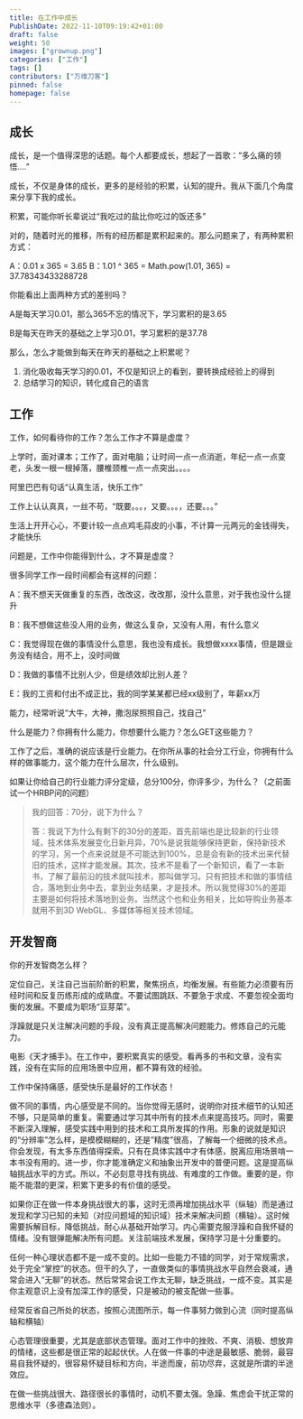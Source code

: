 ```yaml
---
title: 在工作中成长
PublishDate: 2022-11-10T09:19:42+01:00
draft: false
weight: 50
images: ["grownup.png"]
categories: ["工作"]
tags: []
contributors: ["万维刀客"]
pinned: false
homepage: false
---
```


## 成长
成长，是一个值得深思的话题。每个人都要成长，想起了一首歌：“多么痛的领悟&#8230;.”

成长，不仅是身体的成长，更多的是经验的积累，认知的提升。我从下面几个角度来分享下我的成长。

积累，可能你听长辈说过“我吃过的盐比你吃过的饭还多”

对的，随着时光的推移，所有的经历都是累积起来的。那么问题来了，有两种累积方式：

A：0.01 x 365 = 3.65
B：1.01 ^ 365 = Math.pow(1.01, 365) = 37.78343433288728

你能看出上面两种方式的差别吗？

A是每天学习0.01，那么365不忘的情况下，学习累积的是3.65

B是每天在昨天的基础之上学习0.01，学习累积的是37.78

那么，怎么才能做到每天在昨天的基础之上积累呢？

  1. 消化吸收每天学习的0.01，不仅是知识上的看到，要转换成经验上的得到
  2. 总结学习的知识，转化成自己的语言

## 工作

工作，如何看待你的工作？怎么工作才不算是虚度？

上学时，面对课本；工作了，面对电脑；让时间一点一点消逝，年纪一点一点变老，头发一根一根掉落，腰椎颈椎一点一点突出。。。。

阿里巴巴有句话“认真生活，快乐工作”

工作上认认真真，一丝不苟，“既要。。。，又要。。。，还要。。。”

生活上开开心心，不要计较一点点鸡毛蒜皮的小事，不计算一元两元的金钱得失，才能快乐

问题是，工作中你能得到什么，才不算是虚度？

很多同学工作一段时间都会有这样的问题：

A：我不想天天做重复的东西，改改这，改改那，没什么意思，对于我也没什么提升

B：我不想做这些没人用的业务，做这么复杂，又没有人用，有什么意义

C：我觉得现在做的事情没什么意思，我也没有成长。我想做xxxx事情，但是跟业务没有结合，用不上，没时间做

D：我做的事情不比别人少，但是绩效却比别人差？

E：我的工资和付出不成正比，我的同学某某都已经xx级别了，年薪xx万

能力，经常听说“大牛，大神，撒泡尿照照自己，找自己”

什么是能力？你拥有什么能力，你想要什么能力？怎么GET这些能力？

工作了之后，准确的说应该是行业能力。在你所从事的社会分工行业，你拥有什么样的做事能力，这个能力在什么层次，什么级别。

如果让你给自己的行业能力评分定级，总分100分，你评多少，为什么？（之前面试一个HRBP问的问题）

> 我的回答：70分，说下为什么？
>
> 答：我说下为什么有剩下的30分的差距，首先前端也是比较新的行业领域，技术体系发展变化日新月异，70%是说我能够保持更新，保持新技术的学习，另一个点来说就是不可能达到100%，总是会有新的技术出来代替旧的技术，这样才能发展。其次，技术不是看了一个新知识，看了一本新书，了解了最前沿的技术就叫技术，那叫做学习。只有把技术和做的事情结合，落地到业务中去，拿到业务结果，才是技术。所以我觉得30%的差距主要是如何将技术落地到业务。当然这个也和业务相关，比如导购业务基本就用不到3D WebGL、多媒体等相关技术领域。

## 开发智商
你的开发智商怎么样？

定位自己，关注自己当前阶断的积累，聚焦拐点，均衡发展。有些能力必须要有历经时间和反复历练形成的成熟度。不要试图跳跃、不要急于求成、不要忽视全面均衡的发展。不要成为职场“豆芽菜”。

浮躁就是只关注解决问题的手段，没有真正提高解决问题能力。修炼自己的元能力。

电影《天才捕手》。在工作中，要积累真实的感受。看再多的书和文章，没有实践，没有在实际的应用场景中应用，都不算有效的经验。

工作中保持痛感，感受快乐是最好的工作状态！

做不同的事情，内心感受是不同的。当你觉得无感时，说明你对技术细节的认知还不够，只是简单的重复。需要通过学习其中所有的技术点来提高技巧。同时，需要不断深入理解，感受实践中用到的技术和工具所发挥的作用。形象的说就是知识的“分辨率”怎么样，是模模糊糊的，还是&#8221;精度&#8221;很高，了解每一个细微的技术点。你会发现，有太多东西值得探索。只有在具体实践中才有体感，脱离应用场景啃一本书没有用的。进一步，你才能准确定义和抽象出开发中的普便问题。这是提高纵轴挑战水平的方式。所以，不必刻意寻找有挑战、有难度的工作做。重要的是，你能不能潜的更深，积累下更多的有价值的感受。

如果你正在做一件本身挑战很大的事，这时无须再增加挑战水平（纵轴）而是通过发现和学习已知的未知（对应问题域的知识域）技术来解决问题（横轴）。这时候需要拆解目标，降低挑战，耐心从基础开始学习。内心需要克服浮躁和自我怀疑的情绪。没有银弹能解决所有问题。关注前端技术发展，保持学习是十分重要的。

任何一种心理状态都不是一成不变的。比如一些能力不错的同学，对于常规需求，处于完全“掌控”的状态。但干的久了，一直做类似的事情挑战水平自然会衰减，通常会进入“无聊”的状态。然后常常会说工作太无聊，缺乏挑战，一成不变。其实是你主观意识上没有加深工作的感受，只是被动的被支配做一些事。

经常反省自己所处的状态，按照心流图所示，每一件事努力做到心流（同时提高纵轴和横轴）

心态管理很重要，尤其是底部状态管理。面对工作中的挫败、不爽、消极、想放弃的情绪，这些都是很正常的起起伏伏。人在做一件事的中途是最敏感、脆弱，最容易自我怀疑的，很容易怀疑目标和方向，半途而废，前功尽弃，这就是所谓的半途效应。

在做一些挑战很大、路径很长的事情时，动机不要太强。急躁、焦虑会干扰正常的思维水平（多德森法则）。

